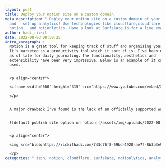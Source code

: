 ```yaml
---
layout: post
title: Deploy your notion site on a custom domain
meta_description: " Deploy your notion site on a custom domain of your choice
  and   set up analytics! Use techonologies like cloudflare,cloudflare workers,
  notion   and notionlytics. Have a look at Surfskate.io for a live example"
author: hadi_rickit
date: 2022-08-03 08:50:25
intro_paragraph: >-
  Notion is a great tool for keeping track of stuff and organising your life.
  It's marketed as a productivity tool which it sort of is. I've been using it
  as of late for daily journaling. The functionality, aesthetics and
  extensibility have been very impressive. Below is an example of it can be
  used.


  <p align="center">

  <iframe width="560" height="315" src="https://www.youtube.com/embed/3r0OGNy4NGg" title="YouTube video player" frameborder="0" allow="accelerometer; autoplay; clipboard-write; encrypted-media; gyroscope; picture-in-picture" allowfullscreen></iframe>

  </p>


  A major drawback I've found is the lack of an officially supported way to deploy your site onto a custom domain. The closest feature makes your site available at a .notionsite prefix which is not very pretty


  ![default publish site option on notion](/assets/img/uploads/2022-08-03_08-44.png "deploy options provided by notion") 


  <p align="center">

  <img src="blob:https://rickithadi.com/743c76f8-59bd-4920-ae7f-8b3b3e980312"  style="width:50%; height:50%">

  </p>
categories: " tech, notion, cloudflare, surfskate, notionlytics, analytics, low code"
---
```

